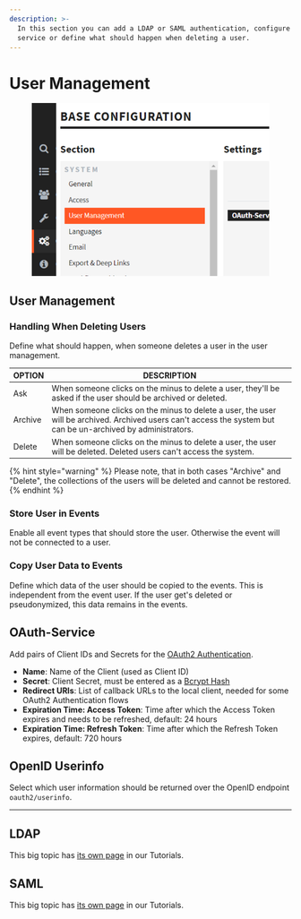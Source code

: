 ```yaml
---
description: >-
  In this section you can add a LDAP or SAML authentication, configure a OAuth
  service or define what should happen when deleting a user.
---
```


# User Management

<div align="left">

<figure><img src="../../.gitbook/assets/image (1) (1) (1).png" alt=""><figcaption></figcaption></figure>

</div>

## User Management

### Handling When Deleting Users

Define what should happen, when someone deletes a user in the user management.

| OPTION  | DESCRIPTION                                                                                                                                                    |
| ------- | -------------------------------------------------------------------------------------------------------------------------------------------------------------- |
| Ask     | When someone clicks on the minus to delete a user, they'll be asked if the user should be archived or deleted.                                                 |
| Archive | When someone clicks on the minus to delete a user, the user will be archived. Archived users can't access the system but can be un-archived by administrators. |
| Delete  | When someone clicks on the minus to delete a user, the user will be deleted. Deleted users can't access the system.                                            |

{% hint style="warning" %}
Please note, that in both cases "Archive" and "Delete", the collections of the users will be deleted and cannot be restored.
{% endhint %}

### Store User in Events

Enable all event types that should store the user. Otherwise the event will not be connected to a user.

### Copy User Data to Events

Define which data of the user should be copied to the events. This is independent from the event user. If the user get's deleted or pseudonymized, this data remains in the events.

## OAuth-Service

Add pairs of Client IDs and Secrets for the [OAuth2 Authentication](../../for-developers/api/oauth2.md#configuring-client-id-and-secret).

* **Name**: Name of the Client (used as Client ID)
* **Secret**: Client Secret, must be entered as a [Bcrypt Hash](https://bcrypt-generator.com/)
* **Redirect URIs**: List of callback URLs to the local client, needed for some OAuth2 Authentication flows
* **Expiration Time: Access Token**: Time after which the Access Token expires and needs to be refreshed, default: 24 hours
* **Expiration Time: Refresh Token**: Time after which the Refresh Token expires, default: 720 hours

## OpenID Userinfo

Select which user information should be returned over the OpenID endpoint `oauth2/userinfo`.

***

## LDAP

This big topic has [its own page](../../tutorials/ldap.md) in our Tutorials.

## SAML

This big topic has [its own page](../../tutorials/saml.md) in our Tutorials.
